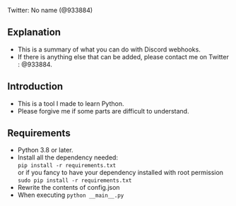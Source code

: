Twitter: No name (@933884) <br />

## Explanation
- This is a summary of what you can do with Discord webhooks.<br />
- If there is anything else that can be added, please contact me on Twitter : @933884.<br />

## Introduction
- This is a tool I made to learn Python.<br/>
- Please forgive me if some parts are difficult to understand.<br/>


## Requirements
- Python 3.8 or later.
- Install all the dependency needed:<br/>
    `pip install -r requirements.txt`<br/>
        or if you fancy to have your dependency installed with root permission<br/>
    `sudo pip install -r requirements.txt`<br/>
- Rewrite the contents of config.json<br/>
- When executing
`python __main__.py`

